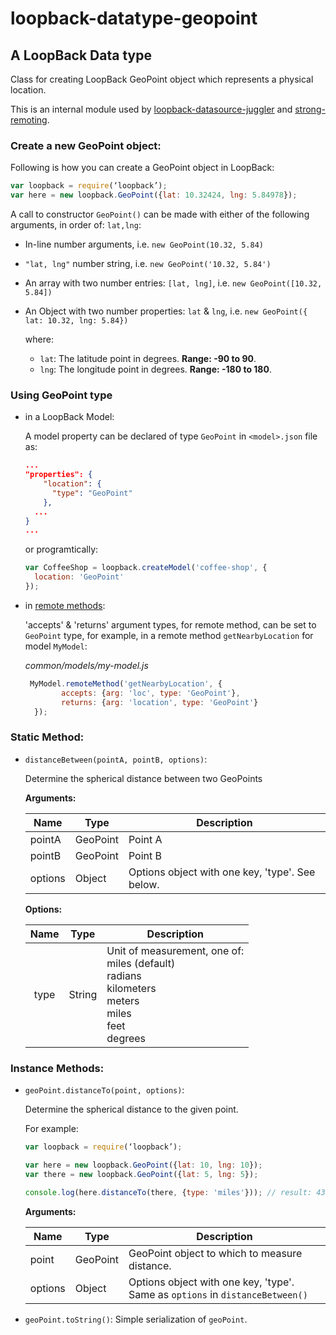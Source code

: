 # loopback-datatype-geopoint
## A LoopBack Data type

Class for creating LoopBack GeoPoint object which represents a physical location.

This is an internal module used by [loopback-datasource-juggler](https://github.com/strongloop/loopback-datasource-juggler) and [strong-remoting](https://github.com/strongloop/strong-remoting).

### Create a new GeoPoint object:
Following is how you can create a GeoPoint object in LoopBack:
```javascript
var loopback = require(‘loopback’);
var here = new loopback.GeoPoint({lat: 10.32424, lng: 5.84978});
```

A call to constructor `GeoPoint()` can be made with either of the following arguments, in order of: `lat,lng`:
- In-line number arguments, i.e. `new GeoPoint(10.32, 5.84)`
- `"lat, lng"` number string, i.e. `new GeoPoint('10.32, 5.84')`
- An array with two number entries: `[lat, lng]`, i.e. `new GeoPoint([10.32, 5.84])`
- An Object with two number properties: `lat` & `lng`, i.e. `new GeoPoint({ lat: 10.32, lng: 5.84})`

  where:
  - `lat`: The latitude point in degrees. **Range: -90 to 90**.
  - `lng`: The longitude point in degrees. **Range: -180 to 180**.

### Using GeoPoint type
- in a LoopBack Model:

  A model property can be declared of type `GeoPoint` in `<model>.json` file as:

  ```json
  ...
  "properties": {
      "location": {
        "type": "GeoPoint"
      },
    ...
  }
  ...
  ```

  or programtically:

  ```javascript
  var CoffeeShop = loopback.createModel('coffee-shop', {
    location: 'GeoPoint'
  });
  ```

- in [remote methods](http://loopback.io/doc/en/lb2/Remote-methods.html):

  'accepts' & 'returns' argument types, for remote method, can be set to `GeoPoint` type, for example, in a remote method `getNearbyLocation` for model `MyModel`:

  *common/models/my-model.js*
  ```javascript
   MyModel.remoteMethod('getNearbyLocation', {
          accepts: {arg: 'loc', type: 'GeoPoint'},
          returns: {arg: 'location', type: 'GeoPoint'}
    });
  ```

### Static Method:
- `distanceBetween(pointA, pointB, options)`:

  Determine the spherical distance between two GeoPoints

  **Arguments:**

  | Name | Type | Description   |
  |----------|-------------|-----------|
  | pointA | GeoPoint | Point A|
  | pointB | GeoPoint | Point B|
  | options | Object | Options object with one key, 'type'. See below.|

  **Options:**

  | Name | Type | Description |
  |:---------:|:------:|-----------|
  | type | String | Unit of measurement, one of:<br> miles (default)<br>radians<br>kilometers<br>meters<br>miles<br>feet<br>degrees |

### Instance Methods:
- `geoPoint.distanceTo(point, options)`:

  Determine the spherical distance to the given point.

  For example:
  ```javascript
  var loopback = require(‘loopback’);

  var here = new loopback.GeoPoint({lat: 10, lng: 10});
  var there = new loopback.GeoPoint({lat: 5, lng: 5});

  console.log(here.distanceTo(there, {type: 'miles'})); // result: 438
  ```

  **Arguments:**

  | Name | Type | Description   |
  |----------|-------------|-----------|
  | point | GeoPoint | GeoPoint object to which to measure distance. |
  | options | Object | Options object with one key, 'type'. Same as `options` in `distanceBetween()`|

- `geoPoint.toString()`:
  Simple serialization of `geoPoint`.
